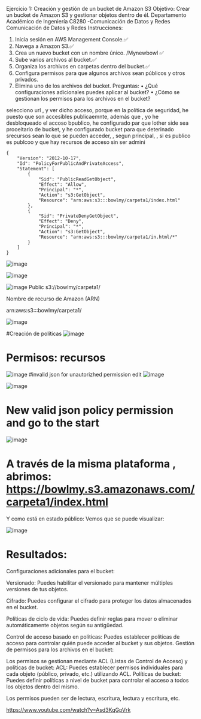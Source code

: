 Ejercicio 1: Creación y gestión de un bucket de Amazon S3
Objetivo: Crear un bucket de Amazon S3 y gestionar objetos dentro de él.
Departamento Académico de Ingeniería
C8280 -Comunicación de Datos y Redes
Comunicación de Datos y Redes
Instrucciones:
1. Inicia sesión en AWS Management Console.✅
2. Navega a Amazon S3.✅
3. Crea un nuevo bucket con un nombre único. /Mynewbowl ✅
4. Sube varios archivos al bucket.✅
5. Organiza los archivos en carpetas dentro del bucket.✅
6. Configura permisos para que algunos archivos sean públicos y otros privados. 
7. Elimina uno de los archivos del bucket.
Preguntas:
• ¿Qué configuraciones adicionales puedes aplicar al bucket?
• ¿Cómo se gestionan los permisos para los archivos en el bucket?


selecciono url , y ver dicho acceso, porque en la política de seguridad, he puesto que son accesibles publicaemnte, además que , yo he desbloqueado el accoso bpublico, he configurado par que lother side sea prooeitario de bucket, y he configurado bucket para que deterinado srecursos sean lo que se pueden acceder, , segun principal, , si es publico es publcoo  y que hay recursos de acceso sin  ser admini

``````
{
    "Version": "2012-10-17",
    "Id": "PolicyForPublicAndPrivateAccess",
    "Statement": [
        {
            "Sid": "PublicReadGetObject",
            "Effect": "Allow",
            "Principal": "*",
            "Action": "s3:GetObject",
            "Resource": "arn:aws:s3:::bowlmy/carpeta1/index.html"
        },
        {
            "Sid": "PrivateDenyGetObject",
            "Effect": "Deny",
            "Principal": "*",
            "Action": "s3:GetObject",
            "Resource": "arn:aws:s3:::bowlmy/carpeta1/in.html/*"
        }
    ]
}
``````


![image](https://github.com/Fx2048/COMU_REDES/assets/131219987/ffa09b8c-b8c8-4425-9bb3-972922ad46eb)


![image](https://github.com/Fx2048/COMU_REDES/assets/131219987/443d0fcf-ff42-42cf-84ef-520c5536bf5b)

![image](https://github.com/Fx2048/COMU_REDES/assets/131219987/2eeb4e7d-20ad-452f-8312-00eab21d8053)
Public 
s3://bowlmy/carpeta1/

Nombre de recurso de Amazon (ARN)

arn:aws:s3:::bowlmy/carpeta1/




![image](https://github.com/Fx2048/COMU_REDES/assets/131219987/eea8c212-738f-45cc-ade3-cebf066d5056)

#Creación de políticas 
![image](https://github.com/Fx2048/COMU_REDES/assets/131219987/7c4669b8-9485-4fa7-a095-b6c27bc59677)

#  Permisos: recursos 

![image](https://github.com/Fx2048/COMU_REDES/assets/131219987/1b459a73-c839-4287-ae24-b92093ee0568)
#invalid json for unautorizhed permission edit
![image](https://github.com/Fx2048/COMU_REDES/assets/131219987/e11dbe89-a9a1-49c5-8fed-72450250cbdc)



![image](https://github.com/Fx2048/COMU_REDES/assets/131219987/302e9095-7ac6-4ca8-83e5-88c332356a37)

# New valid json policy permission and go to the start
![image](https://github.com/Fx2048/COMU_REDES/assets/131219987/cb8f8996-59b1-4bdb-8e88-cb5e7cf5c97f)



# A través de la misma plataforma , abrimos: https://bowlmy.s3.amazonaws.com/carpeta1/index.html

Y como está en estado público: Vemos que se puede visualizar: 

![image](https://github.com/Fx2048/COMU_REDES/assets/131219987/a1c2f804-7571-44d7-b64e-342a6b87ad04)

# Resultados:
Configuraciones adicionales para el bucket:


Versionado: Puedes habilitar el versionado para mantener múltiples versiones de tus objetos.

Cifrado: Puedes configurar el cifrado para proteger los datos almacenados en el bucket.

Políticas de ciclo de vida: Puedes definir reglas para mover o eliminar automáticamente objetos según su antigüedad.

Control de acceso basado en políticas: Puedes establecer políticas de acceso para controlar quién puede acceder al bucket y sus objetos.
Gestión de permisos para los archivos en el bucket:

Los permisos se gestionan mediante ACL (Listas de Control de Acceso) y políticas de bucket:
ACL: Puedes establecer permisos individuales para cada objeto (público, privado, etc.) utilizando ACL.
Políticas de bucket: Puedes definir políticas a nivel de bucket para controlar el acceso a todos los objetos dentro del mismo.

Los permisos pueden ser de lectura, escritura, lectura y escritura, etc.


https://www.youtube.com/watch?v=Asd3KqGpVrk

